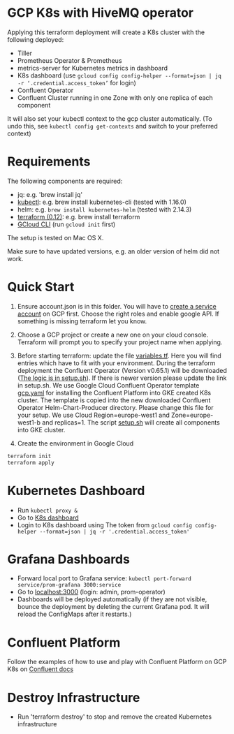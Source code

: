 # GCP K8s with HiveMQ operator

Applying this terraform deployment will create a K8s cluster with the following deployed:

* Tiller
* Prometheus Operator & Prometheus
* metrics-server for Kubernetes metrics in dashboard
* K8s dashboard (use `gcloud config config-helper --format=json | jq -r ‘.credential.access_token’` for login)
* Confluent Operator
* Confluent Cluster running in one Zone with only one replica of each component

It will also set your kubectl context to the gcp cluster automatically. (To undo this, see `kubectl config get-contexts` and switch to your preferred context)

# Requirements
The following components are required:

* jq: e.g. 'brew install jq'
* [kubectl](https://kubernetes.io/docs/tasks/tools/install-kubectl/): e.g. brew install kubernetes-cli (tested with 1.16.0)
* helm: e.g. `brew install kubernetes-helm` (tested with 2.14.3)
* [terraform (0.12)](https://www.terraform.io/downloads.html): e.g. brew install terraform
* [GCloud CLI](https://cloud.google.com/sdk/docs/quickstart-macos) (run `gcloud init` first)

The setup is tested on Mac OS X.

Make sure to have updated versions, e.g. an older version of helm did not work.

# Quick Start

1. Ensure account.json is in this folder. You will have to [create a service account](https://cloud.google.com/iam/docs/creating-managing-service-account-keys) on GCP first. Choose the right roles and enable google API. If something is missing terraform let you know.

2. Choose a GCP project or create a new one on your cloud console. Terraform will prompt you to specify your project name when applying.

3. Before starting terraform: update the file [variables.tf](variables.tf). Here you will find entries which have to fit with your environment.
During the terraform deployment the Confluent Operator (Version v0.65.1) will be downloaded ([The logic is in setup.sh](setup.sh)). If there is newer version please update the link in setup.sh.
We use Google Cloud Confluent Operator template [gcp.yaml](gcp.yaml) for installing the Confluent Platform into GKE created K8s cluster. The template is copied into the new downloaded Confluent Operator Helm-Chart-Producer directory. Please change this file for your setup. We use Cloud Region=europe-west1 and Zone=europe-west1-b and replicas=1.
The script [setup.sh](setup.sh) will create all components into GKE cluster.

4. Create the environment in Google Cloud
```bash
terraform init
terraform apply
```

# Kubernetes Dashboard

* Run `kubectl proxy &`
* Go to [K8s dashboard](http://localhost:8001/api/v1/namespaces/kubernetes-dashboard/services/https:kubernetes-dashboard:/proxy/)
* Login to K8s dashboard using The token from `gcloud config config-helper --format=json | jq -r '.credential.access_token'`

# Grafana Dashboards

* Forward local port to Grafana service: `kubectl port-forward service/prom-grafana 3000:service`
* Go to [localhost:3000](http://localhost:3000) (login: admin, prom-operator)
* Dashboards will be deployed automatically (if they are not visible, bounce the deployment by deleting the current Grafana pod. It will reload the ConfigMaps after it restarts.)

# Confluent Platform
Follow the examples of how to use and play with Confluent Platform on GCP K8s on [Confluent docs](https://docs.confluent.io/current/installation/operator/co-deployment.html)

# Destroy Infrastructure

* Run 'terraform destroy' to stop and remove the created Kubernetes infrastructure